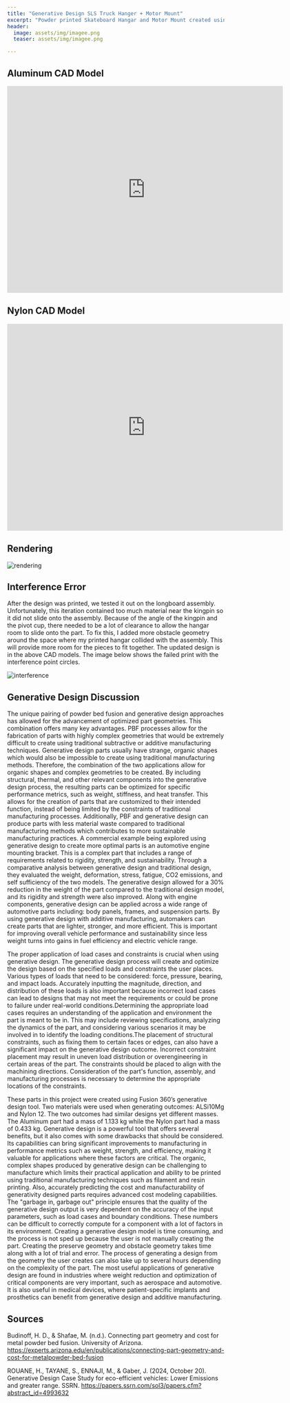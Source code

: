 ```yaml
---
title: "Generative Design SLS Truck Hanger + Motor Mount"
excerpt: "Powder printed Skateboard Hangar and Motor Mount created using generative design CAD. "
header:
  image: assets/img/imagee.png
  teaser: assets/img/imagee.png

---
```


## Aluminum CAD Model
<iframe src="https://vanderbilt643.autodesk360.com/shares/public/SH286ddQT78850c0d8a48c35c779de1526d9?mode=embed" width="640" height="480" allowfullscreen="true" webkitallowfullscreen="true" mozallowfullscreen="true"  frameborder="0"></iframe>

## Nylon CAD Model
<iframe src="https://vanderbilt643.autodesk360.com/shares/public/SH286ddQT78850c0d8a49b146acb3c5e207b?mode=embed" width="640" height="480" allowfullscreen="true" webkitallowfullscreen="true" mozallowfullscreen="true"  frameborder="0"></iframe>

## Rendering
![rendering](/assets/img/Longboard_Assembly_2024-Dec-13_11-04-04PM-000_CustomizedView14386169604_jpg.jpg)

## Interference Error

After the design was printed, we tested it out on the longboard assembly. Unfortunately, this iteration contained too much material near the kingpin so it did not slide onto the assembly. Because of the angle of the kingpin and the pivot cup, there needed to be a lot of clearance to allow the hangar room to slide onto the part. To fix this, I added more obstacle geometry around the space where my printed hangar collided with the assembly. This will provide more room for the pieces to fit together. The updated design is in the above CAD models. The image below shows the failed print with the interference point circles. 

![interference](/assets/img/interference.png)

## Generative Design Discussion
  The unique pairing of powder bed fusion and generative design approaches has allowed for the advancement of optimized part geometries. This combination offers many key advantages. PBF processes allow for the fabrication of parts with highly complex geometries that would be extremely difficult to create using traditional subtractive or additive manufacturing techniques. Generative design parts usually have strange, organic shapes which would also be impossible to create using traditional manufacturing methods. Therefore, the combination of the two applications allow for organic shapes and complex geometries to be created. 
  By including structural, thermal, and other relevant components into the generative design process, the resulting parts can be optimized for specific performance metrics, such as weight, stiffness, and heat transfer. This allows for the creation of parts that are customized to their intended function, instead of being limited by the constraints of traditional manufacturing processes. Additionally, PBF and generative design can produce parts with less material waste compared to traditional manufacturing methods which contributes to more sustainable manufacturing practices.
  A commercial example being explored using generative design to create more optimal parts is an automotive engine mounting bracket. This is a complex part that includes a range of requirements related to rigidity, strength, and sustainability. Through a comparative analysis between generative design and traditional design, they evaluated the weight, deformation, stress, fatigue, CO2 emissions, and self sufficiency of the two models. The generative design allowed for a 30% reduction in the weight of the part compared to the traditional design model, and its rigidity and strength were also improved. Along with engine components, generative design can be applied across a wide range of automotive parts including: body panels, frames, and suspension parts. By using generative design with additive manufacturing, automakers can create parts that are lighter, stronger, and more efficient. This is important for improving overall vehicle performance and sustainability since less weight turns into gains in fuel efficiency and electric vehicle range.

The proper application of load cases and constraints is crucial when using generative design. The generative design process will create and optimize the design based on the specified loads and constraints the user places. Various types of loads that need to be considered: force, pressure, bearing, and impact loads. Accurately inputting the magnitude, direction, and distribution of these loads is also important because incorrect load cases can lead to designs that may not meet the requirements or could be prone to failure under real-world conditions.Determining the appropriate load cases requires an understanding of the application and environment the part is meant to be in. This may include reviewing specifications, analyzing the dynamics of the part, and considering various scenarios it may be involved in to identify the loading conditions.The placement of structural constraints, such as fixing them to certain faces or edges, can also have a significant impact on the generative design outcome. Incorrect constraint placement may result in uneven load distribution or overengineering in certain areas of the part. The constraints should be placed to align with the machining directions. Consideration of the part's function, assembly, and manufacturing processes is necessary to determine the appropriate locations of the constraints.

These parts in this project were created using Fusion 360’s generative design tool. Two materials were used when generating outcomes: ALSi10Mg and Nylon 12. The two outcomes had similar designs yet different masses. The Aluminum part had a mass of 1.133 kg while the Nylon part had a mass of 0.433 kg. Generative design is a powerful tool that offers several benefits, but it also comes with some drawbacks that should be considered. Its capabilities can bring significant improvements to manufacturing in performance metrics such as weight, strength, and efficiency, making it valuable for applications where these factors are critical. The organic, complex shapes produced by generative design can be challenging to manufacture which limits their practical application and ability to be printed using traditional manufacturing techniques such as filament and resin printing. Also, accurately predicting the cost and manufacturability of generativity designed parts requires advanced cost modeling capabilities. The "garbage in, garbage out" principle ensures that the quality of the generative design output is very dependent on the accuracy of the input parameters, such as load cases and boundary conditions. These numbers can be difficult to correctly compute for a component with a lot of factors in its environment. Creating a generative design model is time consuming, and the process is not sped up because the user is not manually creating the part. Creating the preserve geometry and obstacle geometry takes time along with a lot of trial and error. The process of generating a design from the geometry the user creates can also take up to several hours depending on the complexity of the part. The most useful applications of generative design are found in industries where weight reduction and optimization of critical components are very important, such as aerospace and automotive. It is also useful in medical devices, where patient-specific implants and prosthetics can benefit from generative design and additive manufacturing. 

## Sources
Budinoff, H. D., & Shafae, M. (n.d.). Connecting part geometry and cost for metal powder bed fusion. University of Arizona. https://experts.arizona.edu/en/publications/connecting-part-geometry-and-cost-for-metalpowder-bed-fusion

ROUANE, H., TAYANE, S., ENNAJI, M., & Gaber, J. (2024, October 20). Generative Design Case Study for eco-efficient vehicles: Lower Emissions and greater range. SSRN. https://papers.ssrn.com/sol3/papers.cfm?abstract_id=4993632 
